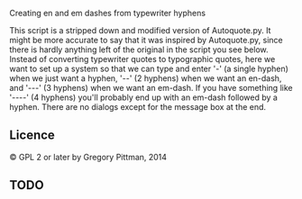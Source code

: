 Creating en and em dashes from typewriter hyphens

This script is a stripped down and modified version of Autoquote.py. It might be more accurate to say that it was inspired by Autoquote.py, since there is hardly anything left of the original in the script you see below.
Instead of converting typewriter quotes to typographic quotes, here we want to set up a system so that we can type and enter '-' (a single hyphen) when we just want a hyphen, '--' (2 hyphens) when we want an en-dash, and '---' (3 hyphens) when we want an em-dash. If you have something like '----' (4 hyphens) you'll probably end up with an em-dash followed by a hyphen.
There are no dialogs except for the message box at the end.

## Licence

© GPL 2 or later by Gregory Pittman, 2014

## TODO

